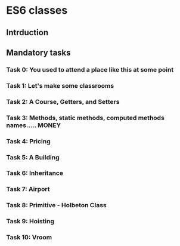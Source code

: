 # ES6 classes

## Intrduction

## Mandatory tasks

### Task 0: You used to attend a place like this at some point

### Task 1: Let's make some classrooms

### Task 2: A Course, Getters, and Setters

### Task 3: Methods, static methods, computed methods names..... MONEY

### Task 4: Pricing

### Task 5: A Building

### Task 6: Inheritance

### Task 7: Airport

### Task 8: Primitive - Holbeton Class

### Task 9: Hoisting

### Task 10: Vroom
